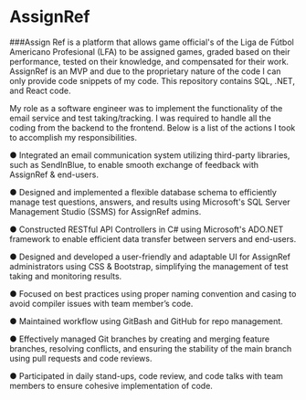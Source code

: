 # AssignRef

###Assign Ref is a platform that allows game official's of the Liga de Fútbol Americano Profesional (LFA) to be assigned games, graded based on their performance, tested on their knowledge, and compensated for their work. AssignRef is an MVP and due to the proprietary nature of the code I can only provide code snippets of my code. This repository contains SQL, .NET, and React code.

My role as a software engineer was to implement the functionality of the email service and test taking/tracking. I was required to handle all the coding from the backend to the frontend. Below is a list of the actions I took to accomplish my responsibilities.

● Integrated an email communication system utilizing third-party libraries, such as SendInBlue, to enable smooth exchange of feedback with AssignRef & end-users.

● Designed and implemented a flexible database schema to efficiently manage test questions, answers, and results using Microsoft's SQL Server Management Studio (SSMS) for AssignRef admins.

● Constructed RESTful API Controllers in C# using Microsoft's ADO.NET framework to enable efficient data transfer between servers and end-users.

● Designed and developed a user-friendly and adaptable UI for AssignRef administrators using CSS & Bootstrap, simplifying the management of test taking and monitoring results.

● Focused on best practices using proper naming convention and casing to avoid compiler issues with team member’s code.

● Maintained workflow using GitBash and GitHub for repo management.

● Effectively managed Git branches by creating and merging feature branches, resolving conflicts, and ensuring the stability of the main branch using pull requests and code reviews.

● Participated in daily stand-ups, code review, and code talks with team members to ensure cohesive implementation of code.
